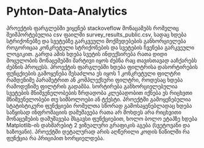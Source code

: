 # Pyhton-Data-Analytics
პროექტის ფარგლებში ვიყენებ stackoveflow მონაცამებს რომელიც შეიმპორტებულია csv ფაილში survey_results_public.csv, სადაც ხდება სტრიქონებზე და სვეტებზე გარკვეული მოქმედებების განხორციელება როგორიცაა კონკრეტული სტრიქონების და სვეტების ჩვენება გარკვეული ლოგიკით. გარდა ამის ხდება სვეტის ინდექსირება რათა დიდი მოცულობის მონაცემებში მარტივი იყოს ძებნა რაც თავისთავად ააჩქარებს ძებნის პროცესს. პროექტის ფარგლებში ხდება ფილტრისა დასორტირების ფუნცქიების გამოყენება შესაძლოა ეს იყოს 1 კონკრეტული ფილტრი რამდენიმე პარამეტრით ან კომპლექსური ფილტრი, როდესაც ხდება რამოდენიმე ფილტრის გადამბა. სორტირება განხორციელებულია სვეტების მნიშვენელობების ზრდადობა კლებადობით იქნება ეს რიცხვთი მნიშვენელობები თუ სიმბოლოები ან ტქესტი. პროექტში გამოყენებულია სტატისტიკური ფუნქციები რომელთა სწორად გამოსაყენებლადაც ხდება საწყისად ინფრომაციის დამუშავება რათა არ მოხდეს არა რიცხვითი მონაცემების დამუშავება მსგავსი ფუნქციებით, ხოლო ბოლო ეტაპზე ხდება Matplotlib-ის დახმარებიტ 2 ვიზუალური გრაფიკის აგება (სვეტოვანი და ხაზოვანი). პროექტში დეტალურად არის აღწერილი კოდის ნაწილში რა ფუნქცია რა პრიციპით ხორციელდება.
